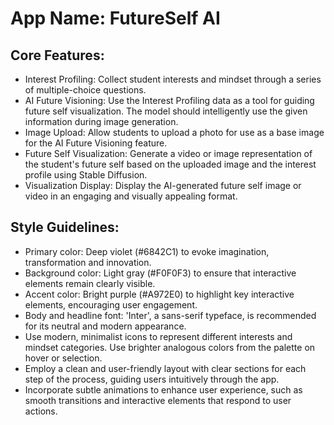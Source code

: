 # **App Name**: FutureSelf AI

## Core Features:

- Interest Profiling: Collect student interests and mindset through a series of multiple-choice questions.
- AI Future Visioning: Use the Interest Profiling data as a tool for guiding future self visualization. The model should intelligently use the given information during image generation.
- Image Upload: Allow students to upload a photo for use as a base image for the AI Future Visioning feature.
- Future Self Visualization: Generate a video or image representation of the student's future self based on the uploaded image and the interest profile using Stable Diffusion.
- Visualization Display: Display the AI-generated future self image or video in an engaging and visually appealing format.

## Style Guidelines:

- Primary color: Deep violet (#6842C1) to evoke imagination, transformation and innovation.
- Background color: Light gray (#F0F0F3) to ensure that interactive elements remain clearly visible. 
- Accent color: Bright purple (#A972E0) to highlight key interactive elements, encouraging user engagement. 
- Body and headline font: 'Inter', a sans-serif typeface, is recommended for its neutral and modern appearance.
- Use modern, minimalist icons to represent different interests and mindset categories. Use brighter analogous colors from the palette on hover or selection.
- Employ a clean and user-friendly layout with clear sections for each step of the process, guiding users intuitively through the app.
- Incorporate subtle animations to enhance user experience, such as smooth transitions and interactive elements that respond to user actions.